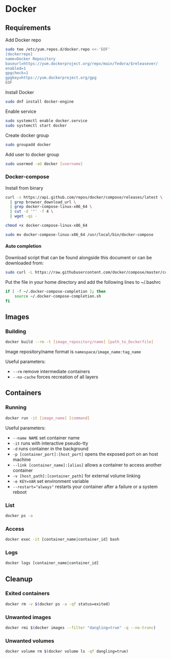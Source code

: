 # Docker

## Requirements

Add Docker repo

```bash
sudo tee /etc/yum.repos.d/docker.repo <<-'EOF'
[dockerrepo]
name=Docker Repository
baseurl=https://yum.dockerproject.org/repo/main/fedora/$releasever/
enabled=1
gpgcheck=1
gpgkey=https://yum.dockerproject.org/gpg
EOF
```

Install Docker

```bash
sudo dnf install docker-engine
```

Enable service

```bash
sudo systemctl enable docker.service
sudo systemctl start docker
```

Create docker group

```bash
sudo groupadd docker
```

Add user to docker group

```bash
sudo usermod -aG docker [username]
```

### Docker-compose

Install from binary

```bash
curl -s https://api.github.com/repos/docker/compose/releases/latest \
  | grep browser_download_url \
  | grep docker-compose-linux-x86_64 \
  | cut -d '"' -f 4 \
  | wget -qi -

chmod +x docker-compose-linux-x86_64

sudo mv docker-compose-linux-x86_64 /usr/local/bin/docker-compose
```

#### Auto completion

Download script that can be found alongside this document or can be downloaded from:

```bash
sudo curl -L https://raw.githubusercontent.com/docker/compose/master/contrib/completion/bash/docker-compose -o ~/.docker-compose-completion.sh
```

Put the file in your home directory and add the following lines to ~/.bashrc

```bash
if [ -f ~/.docker-compose-completion ]; then
    source ~/.docker-compose-completion.sh
fi
```

## Images

### Building

```bash
docker build --rm -t [image_repository/name] [path_to_Dockerfile]
```

Image repository/name format is `namespace/image_name:tag_name`

Useful parameters:

* `--rm` remove intermediate containers
* `--no-cache` forces recreation of all layers

## Containers

### Running

```bash
docker run -it [image_name] [command]
```

Useful parameters:

* `--name NAME` set container name
* `-it` runs with interactive pseudo-tty
* `-d` runs container in the background
* `-p [container_port]:[host_port]` opens the exposed port on an host machine
* `--link [container_name]:[alias]` allows a container to access another container
* `-v [host_path]:[container_path]` for external volume linking
* `-e KEY=VAR` set environment variable
* `--restart="always"` restarts your container after a failure or a system reboot

### List

```bash
docker ps -a
```

### Access

```bash
docker exec -it [container_name|container_id] bash
```

### Logs

```bash
docker logs [container_name|container_id]
```

## Cleanup

### Exited containers

```bash
docker rm -v $(docker ps -a -qf status=exited)
```

### Unwanted images

```bash
docker rmi $(docker images --filter "dangling=true" -q --no-trunc)
```

### Unwanted volumes

```bash
docker volume rm $(docker volume ls -qf dangling=true)
```
